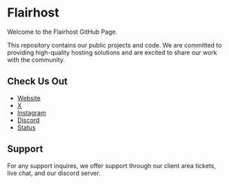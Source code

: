 # Flairhost

Welcome to the Flairhost GitHub Page.

This repository contains our public projects and code. We are committed to providing high-quality hosting solutions and are excited to share our work with the community.

## Check Us Out

- [Website](https://flair.host)
- [X](https://twitter.com/flairhost)
- [Instagram](https://instagram.com/flairhost)
- [Discord](https://discord.gg/ppGZyp4UfF)
- [Status](https://status.flair.host)

## Support
For any support inquires, we offer support through our client area tickets, live chat, and our discord server.


